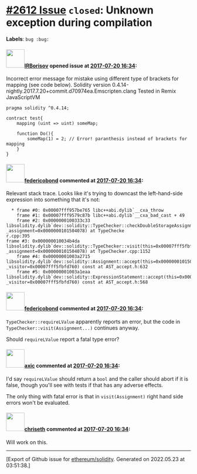 # [\#2612 Issue](https://github.com/ethereum/solidity/issues/2612) `closed`: Unknown exception during compilation
**Labels**: `bug :bug:`


#### <img src="https://avatars.githubusercontent.com/u/8611739?u=c4c2c1efac35b9fbbf8e274f0e615f1bc295b652&v=4" width="50">[IRBorisov](https://github.com/IRBorisov) opened issue at [2017-07-20 16:34](https://github.com/ethereum/solidity/issues/2612):

Incorrect error message for mistake using different type of brackets for mapping (see code below).
Solidity version 0.4.14-nightly.2017.7.20+commit.d70974ea.Emscripten.clang
Tested in Remix JavaScriptVM

```
pragma solidity ^0.4.14;

contract test{
    mapping (uint => uint) someMap;
    
    function Do(){
        someMap(1) = 2; // Error! paranthesis instead of brackets for mapping
    }
}
```

#### <img src="https://avatars.githubusercontent.com/u/138426?u=3117125771b06e3aa8da468c8f41e4038d717974&v=4" width="50">[federicobond](https://github.com/federicobond) commented at [2017-07-20 16:34](https://github.com/ethereum/solidity/issues/2612#issuecomment-316787458):

Relevant stack trace. Looks like it's trying to downcast the left-hand-side expression into something that it's not:

```
  * frame #0: 0x00007fff957be765 libc++abi.dylib`__cxa_throw                                                                                                                      
    frame #1: 0x00007fff9579c87b libc++abi.dylib`__cxa_bad_cast + 49                                                                                                              
    frame #2: 0x0000000100333c33 libsolidity.dylib`dev::solidity::TypeChecker::checkDoubleStorageAssignment(this=0x00007fff5fbfd760, _assignment=0x0000000101504078) at TypeChecke
r.cpp:395                                                                                                                                                                             frame #3: 0x000000010034b4da libsolidity.dylib`dev::solidity::TypeChecker::visit(this=0x00007fff5fbfd760, _assignment=0x0000000101504078) at TypeChecker.cpp:1152       
    frame #4: 0x00000001003a2715 libsolidity.dylib`dev::solidity::Assignment::accept(this=0x0000000101504078, _visitor=0x00007fff5fbfd760) const at AST_accept.h:632              
    frame #5: 0x00000001003a1eaa libsolidity.dylib`dev::solidity::ExpressionStatement::accept(this=0x00000001015040e8, _visitor=0x00007fff5fbfd760) const at AST_accept.h:568 
```

#### <img src="https://avatars.githubusercontent.com/u/138426?u=3117125771b06e3aa8da468c8f41e4038d717974&v=4" width="50">[federicobond](https://github.com/federicobond) commented at [2017-07-20 16:34](https://github.com/ethereum/solidity/issues/2612#issuecomment-316793464):

`TypeChecker::requireLValue` apparently reports an error, but the code in `TypeChecker::visit(Assignment...)` continues anyway.

Should `requireLValue` report a fatal type error?

#### <img src="https://avatars.githubusercontent.com/u/20340?v=4" width="50">[axic](https://github.com/axic) commented at [2017-07-20 16:34](https://github.com/ethereum/solidity/issues/2612#issuecomment-316809073):

I'd say `requireLValue` should return a `bool` and the caller should abort if it is false, though you'll see with tests if that has any adverse effects.

The only thing with fatal error is that in `visit(Assignment)` right hand side errors won't be evaluated.

#### <img src="https://avatars.githubusercontent.com/u/9073706?v=4" width="50">[chriseth](https://github.com/chriseth) commented at [2017-07-20 16:34](https://github.com/ethereum/solidity/issues/2612#issuecomment-318035240):

Will work on this.


-------------------------------------------------------------------------------



[Export of Github issue for [ethereum/solidity](https://github.com/ethereum/solidity). Generated on 2022.05.23 at 03:51:38.]
